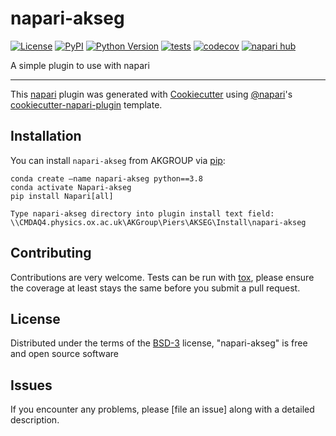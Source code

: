 # napari-akseg

[![License](https://img.shields.io/pypi/l/napari-akseg.svg?color=green)](https://github.com/piedrro/napari-akseg/raw/main/LICENSE)
[![PyPI](https://img.shields.io/pypi/v/napari-akseg.svg?color=green)](https://pypi.org/project/napari-akseg)
[![Python Version](https://img.shields.io/pypi/pyversions/napari-akseg.svg?color=green)](https://python.org)
[![tests](https://github.com/piedrro/napari-akseg/workflows/tests/badge.svg)](https://github.com/piedrro/napari-akseg/actions)
[![codecov](https://codecov.io/gh/piedrro/napari-akseg/branch/main/graph/badge.svg)](https://codecov.io/gh/piedrro/napari-akseg)
[![napari hub](https://img.shields.io/endpoint?url=https://api.napari-hub.org/shields/napari-akseg)](https://napari-hub.org/plugins/napari-akseg)

A simple plugin to use with napari

----------------------------------

This [napari] plugin was generated with [Cookiecutter] using [@napari]'s [cookiecutter-napari-plugin] template.

<!--
Don't miss the full getting started guide to set up your new package:
https://github.com/napari/cookiecutter-napari-plugin#getting-started

and review the napari docs for plugin developers:
https://napari.org/plugins/stable/index.html
-->

## Installation

You can install `napari-akseg` from AKGROUP via [pip]:

    conda create –name napari-akseg python==3.8
    conda activate Napari-akseg
    pip install Napari[all]

    Type napari-akseg directory into plugin install text field:
    \\CMDAQ4.physics.ox.ac.uk\AKGroup\Piers\AKSEG\Install\napari-akseg


## Contributing

Contributions are very welcome. Tests can be run with [tox], please ensure
the coverage at least stays the same before you submit a pull request.

## License

Distributed under the terms of the [BSD-3] license,
"napari-akseg" is free and open source software

## Issues

If you encounter any problems, please [file an issue] along with a detailed description.

[napari]: https://github.com/napari/napari
[Cookiecutter]: https://github.com/audreyr/cookiecutter
[@napari]: https://github.com/napari
[MIT]: http://opensource.org/licenses/MIT
[BSD-3]: http://opensource.org/licenses/BSD-3-Clause
[GNU GPL v3.0]: http://www.gnu.org/licenses/gpl-3.0.txt
[GNU LGPL v3.0]: http://www.gnu.org/licenses/lgpl-3.0.txt
[Apache Software License 2.0]: http://www.apache.org/licenses/LICENSE-2.0
[Mozilla Public License 2.0]: https://www.mozilla.org/media/MPL/2.0/index.txt
[cookiecutter-napari-plugin]: https://github.com/napari/cookiecutter-napari-plugin

[napari]: https://github.com/napari/napari
[tox]: https://tox.readthedocs.io/en/latest/
[pip]: https://pypi.org/project/pip/
[PyPI]: https://pypi.org/
